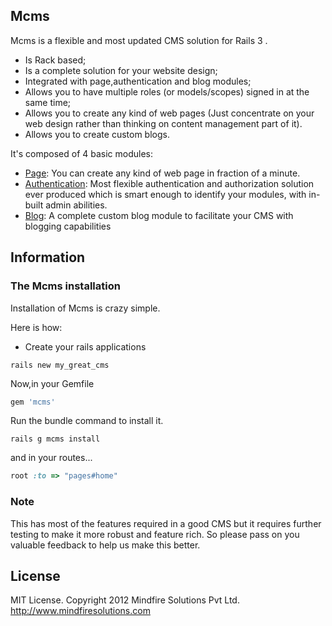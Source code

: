 ## Mcms


Mcms is a flexible and most updated CMS solution for Rails 3 .

* Is Rack based;
* Is a complete solution for your website design;
* Integrated with page,authentication and blog modules;
* Allows you to have multiple roles (or models/scopes) signed in at the same time;
* Allows you to create any kind of web pages (Just concentrate on your web design rather than thinking on content management part of it).
* Allows you to create custom blogs.

It's composed of 4 basic modules:

* [Page](): You can create any kind of web page in fraction of a minute. 
* [Authentication](): Most flexible authentication and authorization solution ever produced which is smart enough to identify your modules,
with in-built admin abilities.
* [Blog](): A complete custom blog module to facilitate your CMS with blogging capabilities

## Information

### The Mcms installation

Installation of Mcms is crazy simple. 

Here is how:

* Create your rails applications

```console
rails new my_great_cms
```

Now,in your Gemfile

```ruby
gem 'mcms'
```


Run the bundle command to install it.


```console
rails g mcms install
```

and in your routes...



```ruby
root :to => "pages#home"
```



### Note

This has most of the features required in a good CMS but it requires further testing to make it more robust and feature rich. So please pass on you valuable feedback 
to help us make this better. 

 

## License

MIT License. Copyright 2012 Mindfire Solutions Pvt Ltd. http://www.mindfiresolutions.com
